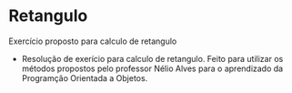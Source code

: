 # Retangulo
Exercício proposto para calculo de retangulo
- Resolução de exerício para calculo de retangulo. Feito para utilizar os métodos propostos pelo professor Nélio Alves para o aprendizado da Programção Orientada a Objetos.

